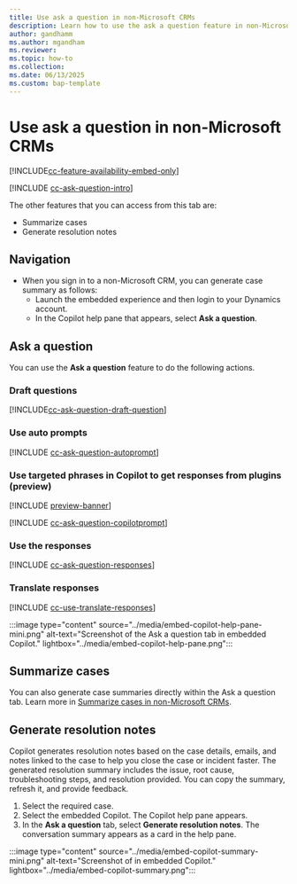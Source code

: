 ```yaml
---
title: Use ask a question in non-Microsoft CRMs
description: Learn how to use the ask a question feature in non-Microsoft CRMs.
author: gandhamm
ms.author: mgandham
ms.reviewer: 
ms.topic: how-to
ms.collection:
ms.date: 06/13/2025
ms.custom: bap-template 
---
```


# Use ask a question in non-Microsoft CRMs

[!INCLUDE[cc-feature-availability-embed-only](../includes/cc-feature-availability-embed-only.md)]

[!INCLUDE [cc-ask-question-intro](../../shared/cc-ask-question-intro.md)]

The other features that you can access from this tab are:

- Summarize cases
- Generate resolution notes

## Navigation

- When you sign in to a non-Microsoft CRM, you can generate case summary as follows:
   - Launch the embedded experience and then login to your Dynamics account.
   - In the Copilot help pane that appears, select **Ask a question**.

## Ask a question

You can use the **Ask a question** feature to do the following actions.

### Draft questions

[!INCLUDE[cc-ask-question-draft-question](../../shared/cc-ask-question-draft-question.md)]

### Use auto prompts

[!INCLUDE [cc-ask-question-autoprompt](../../shared/cc-ask-question-autoprompt.md)]

 
### Use targeted phrases in Copilot to get responses from plugins (preview)

[!INCLUDE [preview-banner](~/../shared-content/shared/preview-includes/preview-note-d365.md)]

[!INCLUDE [cc-ask-question-copilotprompt](../../shared/cc-use-ask-copilotprompt.md)]

### Use the responses

[!INCLUDE [cc-ask-question-responses](../../shared/cc-ask-question-responses.md)]

### Translate responses

[!INCLUDE [cc-use-translate-responses](../../shared/cc-use-translate-responses.md)]


:::image type="content" source="../media/embed-copilot-help-pane-mini.png" alt-text="Screenshot of the Ask a question tab in embedded Copilot." lightbox="../media/embed-copilot-help-pane.png":::

## Summarize cases

You can also generate case summaries directly within the Ask a question tab. Learn more in [Summarize cases in non-Microsoft CRMs](copilot-use-summary.md).

## Generate resolution notes

Copilot generates resolution notes based on the case details, emails, and notes linked to the case to help you close the case or incident faster. The generated resolution summary includes the issue, root cause, troubleshooting steps, and resolution provided. You can copy the summary, refresh it, and provide feedback.

1. Select the required case.
1. Select the embedded Copilot. The Copilot help pane appears.
1. In the **Ask a question** tab, select **Generate resolution notes**. The conversation summary appears as a card in the help pane.

:::image type="content" source="../media/embed-copilot-summary-mini.png" alt-text="Screenshot of in embedded Copilot." lightbox="../media/embed-copilot-summary.png":::